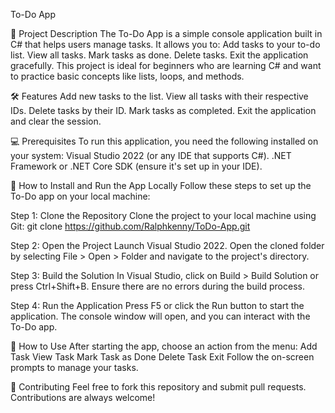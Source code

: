 To-Do App

📜 Project Description
The To-Do App is a simple console application built in C# that helps users manage tasks. It allows you to:
Add tasks to your to-do list.
View all tasks.
Mark tasks as done.
Delete tasks.
Exit the application gracefully.
This project is ideal for beginners who are learning C# and want to practice basic concepts like lists, loops, and methods.

🛠 Features
Add new tasks to the list.
View all tasks with their respective IDs.
Delete tasks by their ID.
Mark tasks as completed.
Exit the application and clear the session.

💻 Prerequisites
To run this application, you need the following installed on your system:
Visual Studio 2022 (or any IDE that supports C#).
.NET Framework or .NET Core SDK (ensure it's set up in your IDE).

🚀 How to Install and Run the App Locally
Follow these steps to set up the To-Do app on your local machine:

Step 1: Clone the Repository
Clone the project to your local machine using Git:
git clone https://github.com/Ralphkenny/ToDo-App.git

Step 2: Open the Project
Launch Visual Studio 2022.
Open the cloned folder by selecting File > Open > Folder and navigate to the project's directory.

Step 3: Build the Solution
In Visual Studio, click on Build > Build Solution or press Ctrl+Shift+B.
Ensure there are no errors during the build process.

Step 4: Run the Application
Press F5 or click the Run button to start the application.
The console window will open, and you can interact with the To-Do app.

🧩 How to Use
After starting the app, choose an action from the menu:
Add Task
View Task
Mark Task as Done
Delete Task
Exit
Follow the on-screen prompts to manage your tasks.

🤝 Contributing
Feel free to fork this repository and submit pull requests. Contributions are always welcome!

